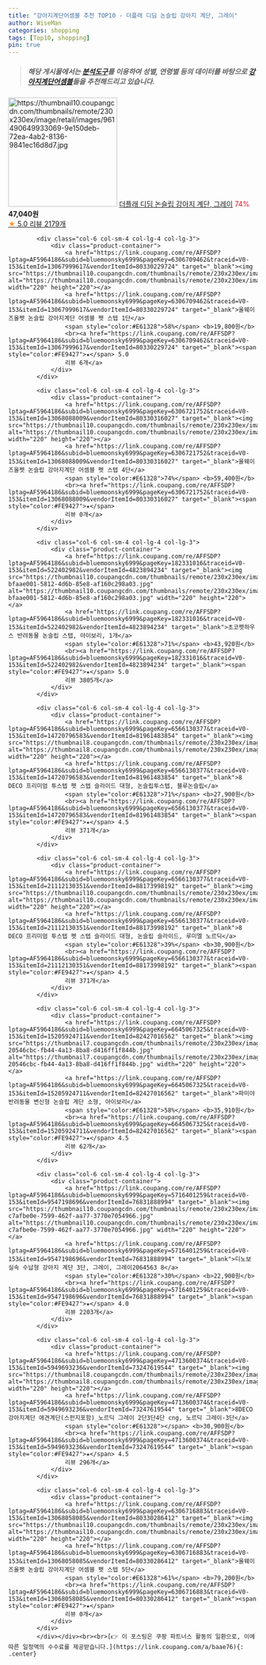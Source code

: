 ```yaml
---
title: "강아지계단어셈블 추천 TOP10 - 더플래 디딤 논슬립 강아지 계단, 그레이"
author: WiseMan
categories: shopping
tags: [Top10, shopping]
pin: true
---
```


> ##### 해당 게시물에서는 [**분석도구**](https://itemscout.io/)를 이용하여 **성별**, **연령별** 등의 데이터를 바탕으로 [**강아지계단어셈블**](https://link.coupang.com/a/baae76)들을 추천해드리고 있습니다.
<div class="container"><div class="row">
            <div class="col-6 col-sm-4 col-lg-4 col-lg-3">
                <div class="product-container">
                    <a href="https://link.coupang.com/re/AFFSDP?lptag=AF5964186&subid=bluemoonsky6999&pageKey=4327982424&traceid=V0-153&itemId=5047238065&vendorItemId=72356798706" target="_blank"><img src="https://thumbnail10.coupangcdn.com/thumbnails/remote/230x230ex/image/retail/images/961490649933069-9e150deb-72ea-4ab2-8136-9841ec16d8d7.jpg" alt="https://thumbnail10.coupangcdn.com/thumbnails/remote/230x230ex/image/retail/images/961490649933069-9e150deb-72ea-4ab2-8136-9841ec16d8d7.jpg" width="220" height="220"></a>
                    <a href="https://link.coupang.com/re/AFFSDP?lptag=AF5964186&subid=bluemoonsky6999&pageKey=4327982424&traceid=V0-153&itemId=5047238065&vendorItemId=72356798706" target="_blank">더플래 디딤 논슬립 강아지 계단, 그레이</a>
                    <span style="color:#E61328">74%</span> <b>47,040원</b>
                    <br><a href="https://link.coupang.com/re/AFFSDP?lptag=AF5964186&subid=bluemoonsky6999&pageKey=4327982424&traceid=V0-153&itemId=5047238065&vendorItemId=72356798706" target="_blank"><span style="color:#FE9427">★</span> 5.0
                    리뷰 2179개</a>
                </div>
            </div>
            
            <div class="col-6 col-sm-4 col-lg-4 col-lg-3">
                <div class="product-container">
                    <a href="https://link.coupang.com/re/AFFSDP?lptag=AF5964186&subid=bluemoonsky6999&pageKey=6306709462&traceid=V0-153&itemId=13067999617&vendorItemId=80330229724" target="_blank"><img src="https://thumbnail10.coupangcdn.com/thumbnails/remote/230x230ex/image/vendor_inventory/c3a1/c8652ea82b73cf5818e4886603c9a30b4d9bba1f0bbd8c5526e8af136f41.jpg" alt="https://thumbnail10.coupangcdn.com/thumbnails/remote/230x230ex/image/vendor_inventory/c3a1/c8652ea82b73cf5818e4886603c9a30b4d9bba1f0bbd8c5526e8af136f41.jpg" width="220" height="220"></a>
                    <a href="https://link.coupang.com/re/AFFSDP?lptag=AF5964186&subid=bluemoonsky6999&pageKey=6306709462&traceid=V0-153&itemId=13067999617&vendorItemId=80330229724" target="_blank">올웨이즈올펫 논슬립 강아지계단 어셈블 펫 스텝 1단</a>
                    <span style="color:#E61328">58%</span> <b>19,800원</b>
                    <br><a href="https://link.coupang.com/re/AFFSDP?lptag=AF5964186&subid=bluemoonsky6999&pageKey=6306709462&traceid=V0-153&itemId=13067999617&vendorItemId=80330229724" target="_blank"><span style="color:#FE9427">★</span> 5.0
                    리뷰 6개</a>
                </div>
            </div>
            
            <div class="col-6 col-sm-4 col-lg-4 col-lg-3">
                <div class="product-container">
                    <a href="https://link.coupang.com/re/AFFSDP?lptag=AF5964186&subid=bluemoonsky6999&pageKey=6306721752&traceid=V0-153&itemId=13068088009&vendorItemId=80330316027" target="_blank"><img src="https://thumbnail10.coupangcdn.com/thumbnails/remote/230x230ex/image/vendor_inventory/9c51/1893e9733fcfef511ffc8c793cdf6ee256e563e0247a37a2bfe0a331e369.jpg" alt="https://thumbnail10.coupangcdn.com/thumbnails/remote/230x230ex/image/vendor_inventory/9c51/1893e9733fcfef511ffc8c793cdf6ee256e563e0247a37a2bfe0a331e369.jpg" width="220" height="220"></a>
                    <a href="https://link.coupang.com/re/AFFSDP?lptag=AF5964186&subid=bluemoonsky6999&pageKey=6306721752&traceid=V0-153&itemId=13068088009&vendorItemId=80330316027" target="_blank">올웨이즈올펫 논슬립 강아지계단 어셈블 펫 스텝 4단</a>
                    <span style="color:#E61328">74%</span> <b>59,400원</b>
                    <br><a href="https://link.coupang.com/re/AFFSDP?lptag=AF5964186&subid=bluemoonsky6999&pageKey=6306721752&traceid=V0-153&itemId=13068088009&vendorItemId=80330316027" target="_blank"><span style="color:#FE9427">★</span> 
                    리뷰 0개</a>
                </div>
            </div>
            
            <div class="col-6 col-sm-4 col-lg-4 col-lg-3">
                <div class="product-container">
                    <a href="https://link.coupang.com/re/AFFSDP?lptag=AF5964186&subid=bluemoonsky6999&pageKey=182331016&traceid=V0-153&itemId=522402982&vendorItemId=4823894234" target="_blank"><img src="https://thumbnail10.coupangcdn.com/thumbnails/remote/230x230ex/image/retail/images/1137783238472597-bfaae001-5812-4d6b-85e8-af160c298a03.jpg" alt="https://thumbnail10.coupangcdn.com/thumbnails/remote/230x230ex/image/retail/images/1137783238472597-bfaae001-5812-4d6b-85e8-af160c298a03.jpg" width="220" height="220"></a>
                    <a href="https://link.coupang.com/re/AFFSDP?lptag=AF5964186&subid=bluemoonsky6999&pageKey=182331016&traceid=V0-153&itemId=522402982&vendorItemId=4823894234" target="_blank">초코펫하우스 반려동물 논슬립 스텝, 아이보리, 1개</a>
                    <span style="color:#E61328">71%</span> <b>43,920원</b>
                    <br><a href="https://link.coupang.com/re/AFFSDP?lptag=AF5964186&subid=bluemoonsky6999&pageKey=182331016&traceid=V0-153&itemId=522402982&vendorItemId=4823894234" target="_blank"><span style="color:#FE9427">★</span> 5.0
                    리뷰 3805개</a>
                </div>
            </div>
            
            <div class="col-6 col-sm-4 col-lg-4 col-lg-3">
                <div class="product-container">
                    <a href="https://link.coupang.com/re/AFFSDP?lptag=AF5964186&subid=bluemoonsky6999&pageKey=6566130377&traceid=V0-153&itemId=14720796583&vendorItemId=81961483854" target="_blank"><img src="https://thumbnail8.coupangcdn.com/thumbnails/remote/230x230ex/image/vendor_inventory/66ee/e11d0a856eebda0081da77503acfd6db791c3666e8ee44f679821ebd0907.png" alt="https://thumbnail8.coupangcdn.com/thumbnails/remote/230x230ex/image/vendor_inventory/66ee/e11d0a856eebda0081da77503acfd6db791c3666e8ee44f679821ebd0907.png" width="220" height="220"></a>
                    <a href="https://link.coupang.com/re/AFFSDP?lptag=AF5964186&subid=bluemoonsky6999&pageKey=6566130377&traceid=V0-153&itemId=14720796583&vendorItemId=81961483854" target="_blank">8 DECO 프리미엄 투스텝 펫 스텝 슬라이드 대형, 논슬립투스텝, 블루논슬립</a>
                    <span style="color:#E61328">71%</span> <b>27,900원</b>
                    <br><a href="https://link.coupang.com/re/AFFSDP?lptag=AF5964186&subid=bluemoonsky6999&pageKey=6566130377&traceid=V0-153&itemId=14720796583&vendorItemId=81961483854" target="_blank"><span style="color:#FE9427">★</span> 4.5
                    리뷰 371개</a>
                </div>
            </div>
            
            <div class="col-6 col-sm-4 col-lg-4 col-lg-3">
                <div class="product-container">
                    <a href="https://link.coupang.com/re/AFFSDP?lptag=AF5964186&subid=bluemoonsky6999&pageKey=6566130377&traceid=V0-153&itemId=21112130351&vendorItemId=88173998192" target="_blank"><img src="https://thumbnail10.coupangcdn.com/thumbnails/remote/230x230ex/image/vendor_inventory/b7b9/b0ece9efea8f6bd05b415d768c4193adcc3621383903792900a42385f2f7.jpg" alt="https://thumbnail10.coupangcdn.com/thumbnails/remote/230x230ex/image/vendor_inventory/b7b9/b0ece9efea8f6bd05b415d768c4193adcc3621383903792900a42385f2f7.jpg" width="220" height="220"></a>
                    <a href="https://link.coupang.com/re/AFFSDP?lptag=AF5964186&subid=bluemoonsky6999&pageKey=6566130377&traceid=V0-153&itemId=21112130351&vendorItemId=88173998192" target="_blank">8 DECO 프리미엄 투스텝 펫 스텝 슬라이드 대형, 논슬립 슬라이드, 루미엘 노르딕</a>
                    <span style="color:#E61328">39%</span> <b>30,900원</b>
                    <br><a href="https://link.coupang.com/re/AFFSDP?lptag=AF5964186&subid=bluemoonsky6999&pageKey=6566130377&traceid=V0-153&itemId=21112130351&vendorItemId=88173998192" target="_blank"><span style="color:#FE9427">★</span> 4.5
                    리뷰 371개</a>
                </div>
            </div>
            
            <div class="col-6 col-sm-4 col-lg-4 col-lg-3">
                <div class="product-container">
                    <a href="https://link.coupang.com/re/AFFSDP?lptag=AF5964186&subid=bluemoonsky6999&pageKey=6645067325&traceid=V0-153&itemId=15205924711&vendorItemId=82427016562" target="_blank"><img src="https://thumbnail7.coupangcdn.com/thumbnails/remote/230x230ex/image/retail/images/3278980833558013-20546cbc-fb44-4a13-8ba8-d416ff1f844b.jpg" alt="https://thumbnail7.coupangcdn.com/thumbnails/remote/230x230ex/image/retail/images/3278980833558013-20546cbc-fb44-4a13-8ba8-d416ff1f844b.jpg" width="220" height="220"></a>
                    <a href="https://link.coupang.com/re/AFFSDP?lptag=AF5964186&subid=bluemoonsky6999&pageKey=6645067325&traceid=V0-153&itemId=15205924711&vendorItemId=82427016562" target="_blank">파미야 반려동물 변신형 논슬립 계단 소형, 아이보리</a>
                    <span style="color:#E61328">58%</span> <b>35,910원</b>
                    <br><a href="https://link.coupang.com/re/AFFSDP?lptag=AF5964186&subid=bluemoonsky6999&pageKey=6645067325&traceid=V0-153&itemId=15205924711&vendorItemId=82427016562" target="_blank"><span style="color:#FE9427">★</span> 4.5
                    리뷰 62개</a>
                </div>
            </div>
            
            <div class="col-6 col-sm-4 col-lg-4 col-lg-3">
                <div class="product-container">
                    <a href="https://link.coupang.com/re/AFFSDP?lptag=AF5964186&subid=bluemoonsky6999&pageKey=5716401259&traceid=V0-153&itemId=9547198696&vendorItemId=76831888994" target="_blank"><img src="https://thumbnail10.coupangcdn.com/thumbnails/remote/230x230ex/image/retail/images/789491865325885-c7afbe0e-7599-462f-aa77-3770e7054966.jpg" alt="https://thumbnail10.coupangcdn.com/thumbnails/remote/230x230ex/image/retail/images/789491865325885-c7afbe0e-7599-462f-aa77-3770e7054966.jpg" width="220" height="220"></a>
                    <a href="https://link.coupang.com/re/AFFSDP?lptag=AF5964186&subid=bluemoonsky6999&pageKey=5716401259&traceid=V0-153&itemId=9547198696&vendorItemId=76831888994" target="_blank">디노보 실속 수납형 강아지 계단 3단, 그레이, 그레이2064563 8</a>
                    <span style="color:#E61328">30%</span> <b>22,900원</b>
                    <br><a href="https://link.coupang.com/re/AFFSDP?lptag=AF5964186&subid=bluemoonsky6999&pageKey=5716401259&traceid=V0-153&itemId=9547198696&vendorItemId=76831888994" target="_blank"><span style="color:#FE9427">★</span> 4.0
                    리뷰 2203개</a>
                </div>
            </div>
            
            <div class="col-6 col-sm-4 col-lg-4 col-lg-3">
                <div class="product-container">
                    <a href="https://link.coupang.com/re/AFFSDP?lptag=AF5964186&subid=bluemoonsky6999&pageKey=4713600374&traceid=V0-153&itemId=5949693236&vendorItemId=73247619544" target="_blank"><img src="https://thumbnail8.coupangcdn.com/thumbnails/remote/230x230ex/image/vendor_inventory/56af/09aaeadd84dd25f9f8fad74ae36839541256f3298c1f6e25179b6c19e74e.jpg" alt="https://thumbnail8.coupangcdn.com/thumbnails/remote/230x230ex/image/vendor_inventory/56af/09aaeadd84dd25f9f8fad74ae36839541256f3298c1f6e25179b6c19e74e.jpg" width="220" height="220"></a>
                    <a href="https://link.coupang.com/re/AFFSDP?lptag=AF5964186&subid=bluemoonsky6999&pageKey=4713600374&traceid=V0-153&itemId=5949693236&vendorItemId=73247619544" target="_blank">8DECO 강아지계단 애견계단(스펀지포함)_노르딕 그레이 2단3단4단 cng, 노르딕 그레이-3단</a>
                    <span style="color:#E61328"></span> <b>30,900원</b>
                    <br><a href="https://link.coupang.com/re/AFFSDP?lptag=AF5964186&subid=bluemoonsky6999&pageKey=4713600374&traceid=V0-153&itemId=5949693236&vendorItemId=73247619544" target="_blank"><span style="color:#FE9427">★</span> 4.5
                    리뷰 296개</a>
                </div>
            </div>
            
            <div class="col-6 col-sm-4 col-lg-4 col-lg-3">
                <div class="product-container">
                    <a href="https://link.coupang.com/re/AFFSDP?lptag=AF5964186&subid=bluemoonsky6999&pageKey=6306716883&traceid=V0-153&itemId=13068058085&vendorItemId=80330286412" target="_blank"><img src="https://thumbnail10.coupangcdn.com/thumbnails/remote/230x230ex/image/vendor_inventory/f601/012731943da6da2b4b0434838ddff693d5c7d4d2bec3358262cddb09314d.jpg" alt="https://thumbnail10.coupangcdn.com/thumbnails/remote/230x230ex/image/vendor_inventory/f601/012731943da6da2b4b0434838ddff693d5c7d4d2bec3358262cddb09314d.jpg" width="220" height="220"></a>
                    <a href="https://link.coupang.com/re/AFFSDP?lptag=AF5964186&subid=bluemoonsky6999&pageKey=6306716883&traceid=V0-153&itemId=13068058085&vendorItemId=80330286412" target="_blank">올웨이즈올펫 논슬립 강아지계단 어셈블 펫 스텝 5단</a>
                    <span style="color:#E61328">61%</span> <b>79,200원</b>
                    <br><a href="https://link.coupang.com/re/AFFSDP?lptag=AF5964186&subid=bluemoonsky6999&pageKey=6306716883&traceid=V0-153&itemId=13068058085&vendorItemId=80330286412" target="_blank"><span style="color:#FE9427">★</span> 
                    리뷰 0개</a>
                </div>
            </div>
            </div></div><br><br>[👉 이 포스팅은 쿠팡 파트너스 활동의 일환으로, 이에 따른 일정액의 수수료를 제공받습니다.](https://link.coupang.com/a/baae76){: .center}